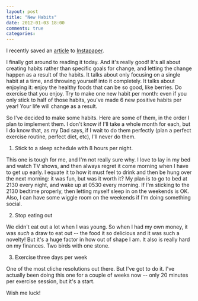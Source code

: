 ```yaml
---
layout: post
title: "New Habits"
date: 2012-01-03 18:00
comments: true
categories:
---
```


I recently saved an [article][1] to [Instapaper][2].

I finally got around to reading it today.  And it's really good!  It's all
about creating habits rather than specific goals for change, and letting the
change happen as a result of the habits.  It talks about only focusing on a
single habit at a time, and throwing yourself into it completely.  It talks
about enjoying it:  enjoy the healthy foods that can be so good, like berries.
Do exercise that you enjoy.  Try to make one new habit per month:  even if you
only stick to half of those habits, you've made 6 new positive habits per year!
Your life will change as a result.

So I've decided to make some habits.  Here are some of them, in the order I
plan to implement them.  I don't know if I'll take a whole month for each, but
I do know that, as my Dad says, if I wait to do them perfectly (plan a perfect
exercise routine, perfect diet, etc), I'll never do them.

1. Stick to a sleep schedule with 8 hours per night.

This one is tough for me, and I'm not really sure why.  I love to lay in my bed
and watch TV shows, and then always regret it come morning when I have to get
up early.  I equate it to how it must feel to drink and then be hung over the
next morning:  it was fun, but was it worth it?  My plan is to go to bed at
2130 every night, and wake up at 0530 every morning.  If I'm sticking to the
2130 bedtime properly, then letting myself sleep in on the weekends is OK.
Also, I can have some wiggle room on the weekends if I'm doing something
social.

2. Stop eating out

We didn't eat out a lot when I was young.  So when I had my own money, it was
*such* a draw to eat out -- the food it so delicious and it was such a novelty!
But it's a huge factor in how out of shape I am.  It also is really hard on my
finances.  Two birds with one stone.

3. Exercise three days per week

One of the most cliche resolutions out there.  But I've got to do it.  I've
actually been doing this one for a couple of weeks now -- only 20 minutes per
exercise session, but it's a start.

Wish me luck!

[1]: http://mycm.us/14
[2]: http://mycm.us/15

